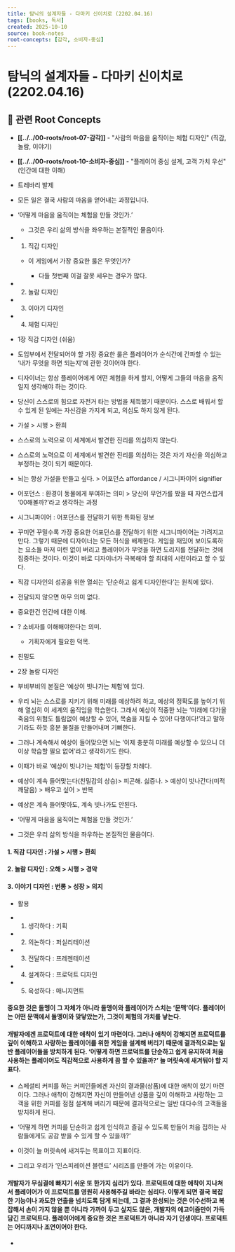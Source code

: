 ```yaml
---
title: 탐닉의 설계자들 - 다마키 신이치로 (2202.04.16)
tags: [books, 독서]
created: 2025-10-10
source: book-notes
root-concepts: [감각, 소비자-중심]
---
```


# 탐닉의 설계자들 - 다마키 신이치로 (2202.04.16)

## 🌳 관련 Root Concepts

- **[[../../00-roots/root-07-감각]]** - "사람의 마음을 움직이는 체험 디자인" (직감, 놀람, 이야기)
- **[[../../00-roots/root-10-소비자-중심]]** - "플레이어 중심 설계, 고객 가치 우선" (인간에 대한 이해)

- 트레바리 발제

- 모든 일은 결국 사람의 마음을 얻어내는 과정입니다.

- ‘어떻게 마음을 움직이는 체험을 만들 것인가.’

  - 그것은 우리 삶의 방식을 좌우하는 본질적인 물음이다.

- 1. 직감 디자인

  - 이 게임에서 가장 중요한 룰은 무엇인가?

    - 다들 첫번째 이걸 잘못 세우는 경우가 많다.

- 2. 놀람 디자인

- 3. 이야기 디자인

- 4. 체험 디자인

- 1장 직감 디자인 (쉬움)

- 도입부에서 전달되어야 할 가장 중요한 룰은 플레이어가 순식간에 간파할 수 있는 ‘내가 무엇을 하면 되는지’에 관한 것이어야 한다.

- 디자이너는 항상 플레이어에게 어떤 체험을 하게 할지, 어떻게 그들의 마음을 움직일지 생각해야 하는 것이다.

- 당신이 스스로의 힘으로 자전거 타는 방법을 체득했기 때문이다. 스스로 배워서 할 수 있게 된 일에는 자신감을 가지게 되고, 의심도 하지 않게 된다.

- 가설 > 시행 > 환희 

- 스스로의 노력으로 이 세계에서 발견한 진리를 의심하지 않는다.

- 스스로의 노력으로 이 세계에서 발견한 진리를 의심하는 것은 자기 자신을 의심하고 부정하는 것이 되기 때문이다.

- 뇌는 항상 가설을 만들고 싶다. > 어포던스 affordance / 시그니파이어 signifier 

- 어포던스 : 환경이 동물에게 부여하는 의미 > 당신이 무언가를 봤을 때 자연스럽게 ‘00해볼까?’라고 생각하는 과정

- 시그니파이어 : 어포던스를 전달하기 위한 특화된 정보

- 꾸미면 꾸밀수록 가장 중요한 어포던스를 전달하기 위한 시그니파이어는 가려지고 만다. 그렇기 때문에 디자이너는 모든 허식을 배제한다. 게임을 재밌어 보이도록하는 요소들 마저 미련 없이 버리고 플레이어가 무엇을 하면 도리지를 전달하는 것에 집중하는 것이다. 이것이 바로 디자이너가 극복해야 할 최대의 시련이라고 할 수 있다.

- 직감 디자인의 성공을 위한 열쇠는 ‘단순하고 쉽게 디자인한다’는 원칙에 있다.

- 전달되지 않으면 아무 의미 없다.

- 중요한건 인간에 대한 이해.

- ? 소비자를 이해해야한다는 의미.

  - 기획자에게 필요한 덕목.

- 친밀도

- 2장 놀람 디자인

- 부비부비의 본질은 ‘예상이 빗나가는 체험’에 있다.

- 우리 뇌는 스스로를 지키기 위해 미래를 예상하려 하고, 예상의 정확도를 높이기 위해 열심히 이 세계의 움직임을 학습한다. 그래서 예상이 적중한 뇌는 ‘미래에 다가올 죽음의 위험도 틀림없이 예상할 수 있어, 목숨을 지킬 수 있어! 다행이다!’라고 말하기라도 하듯 흥분 물질을 만들어내며 기뻐한다.

- 그러나 계속해서 예상이 들어맞으면 뇌는 ‘이제 충분히 미래를 예상할 수 있으니 더 이상 학습할 필요 없어’라고 생각하기도 한다.

- 이때가 바로 ‘예상이 빗나가는 체험’이 등장할 차례다.

- 예상이 계속 들어맞는다(친밀감의 상승)> 피곤해. 싫증나. > 예상이 빗나간다(미적 깨달음) > 배우고 싶어 > 반복

- 예상은 계속 들어맞아도, 계속 빗나가도 안된다.

- ‘어떻게 마음을 움직이는 체험을 만들 것인가.’

- 그것은 우리 삶의 방식을 좌우하는 본질적인 물음이다.


#### 1. 직감 디자인 : 가설 > 시행 > 환희



#### 2. 놀람 디자인 : 오해 > 시행 > 경악



#### 3. 이야기 디자인 : 번롱 > 성장 > 의지


- 활용

- 1. 생각하다 : 기획

- 2. 의논하다 : 퍼실리테이션

- 3. 전달하다 : 프레젠테이션

- 4. 설계하다 : 프로덕트 디자인

- 5. 육성하다 : 매니지먼트


#### 중요한 것은 돌멩이 그 자체가 아니라 돌멩이와 플레이어가 스치는 ‘문맥’이다. 플레이어는 어떤 문맥에서 돌멩이와 맞닿았는가, 그것이 체험의 가치를 낳는다.



#### 개발자에겐 프로덕트에 대한 애착이 있기 마련이다. 그러나 애착이 강해지면 프로덕트를 깊이 이해하고 사랑하는 플레이어를 위한 게임을 설계해 버리기 때문에 결과적으로는 일반 플레이어들을 방치하게 된다. ‘어떻게 하면 프로덕트를 단순하고 쉽게 유지하여 처음 사용하는 플레이어도 직감적으로 사용하게 끔 할 수 있을까?’ 늘 머릿속에 새겨둬야 할 지표다. 


- 스페셜티 커피를 하는 커피인들에겐 자신의 결과물(상품)에 대한 애착이 있기 마련이다. 그러나 애착이 강해지면 자신이 만들어낸 상품을 깊이 이해하고 사랑하는 고객을 위한 커피를 점점 설계해 버리기 때문에 결과적으로는 일반 대다수의 고객들을 방치하게 된다. 

- ‘어떻게 하면 커피를 단순하고 쉽게 인식하고 즐길 수 있도록 만들어 처음 접하는 사람들에게도 공감 받을 수 있게 할 수 있을까?’

- 이것이 늘 머릿속에 새겨두는 목표이고 지표이다.

- 그리고 우리가 ‘인스피레이션 블렌드’ 시리즈를 만들어 가는 이유이다.


#### 개발자가 무심결에 빠지기 쉬운 또 한가지 심리가 있다. 프로덕트에 대한 애착이 지나쳐서 플레이어가 이 프로덕트를 영원히 사용해주길 바라는 심리다. 이렇게 되면 결국 복잡한 기능이나 과도한 연출을 넘치도록 담게 되는데, 그 결과 완성되는 것은 어수선하고 복잡해서 손이 가지 않을 뿐 아니라 가까이 두고 싶지도 않은, 개발자의 에고이즘만이 가득 담긴 프로덕트다. 플레이어에게 중요한 것은 프로덕트가 아니라 자기 인생이다. 프로덕트는 어디까지나 조연이어야 한다.


-
